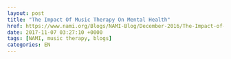 ```yaml
---
layout: post
title: "The Impact Of Music Therapy On Mental Health"
href: https://www.nami.org/Blogs/NAMI-Blog/December-2016/The-Impact-of-Music-Therapy-on-Mental-Health
date: 2017-11-07 03:27:10 +0000
tags: [NAMI, music therapy, blogs]
categories: EN
---
```

